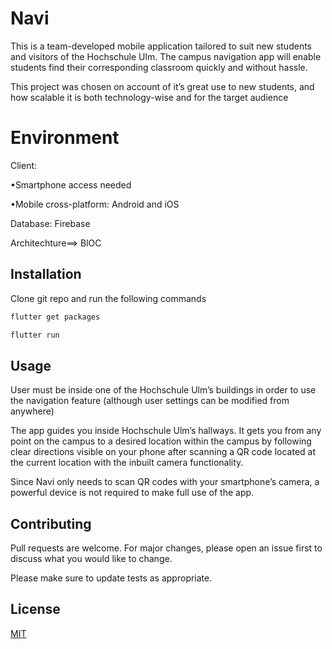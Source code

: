 # Navi

This is a team-developed mobile application tailored to suit new students and visitors of the Hochschule Ulm. The campus navigation app will enable students find their corresponding classroom quickly and without hassle.

This project was chosen on account of it’s great use to new students, and how scalable it is both technology-wise and for the target audience

# Environment


Client:

•Smartphone access needed

•Mobile cross-platform: Android and iOS

	
Database: Firebase



Architechture==> BlOC




## Installation

Clone git repo and run the following commands

```bash
flutter get packages

flutter run
```

## Usage
User must be inside one of the Hochschule Ulm’s buildings in order to use the navigation feature (although user settings can be modified from anywhere)

The app guides you inside Hochschule Ulm’s hallways. It gets you from any point on the campus to a desired location within the campus by following clear directions visible on your phone after scanning a QR code located at the current location with the inbuilt camera functionality.

Since Navi only needs to scan QR codes with your smartphone’s camera, a powerful device is not required to make full use of the app.



## Contributing
Pull requests are welcome. For major changes, please open an issue first to discuss what you would like to change.

Please make sure to update tests as appropriate.

## License
[MIT](https://choosealicense.com/licenses/mit/)
